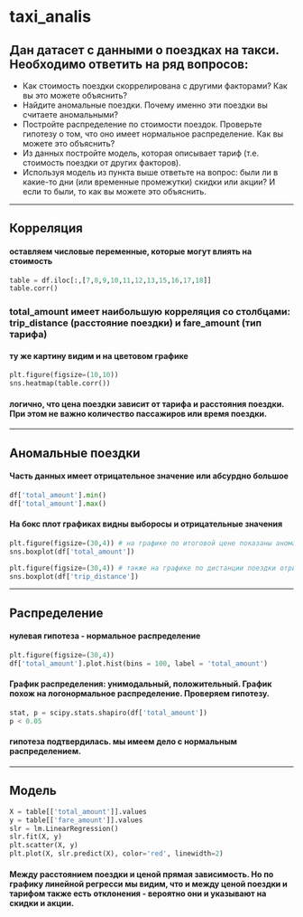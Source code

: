 # taxi_analis

## Дан датасет с данными о поездках на такси. Необходимо ответить на ряд вопросов:
* Как стоимость поездки скоррелирована с другими факторами? Как вы это можете объяснить?
* Найдите аномальные поездки. Почему именно эти поездки вы считаете аномальными?
* Постройте распределение по стоимости поездок. Проверьте гипотезу о том, что оно имеет нормальное распределение. Как вы можете это объяснить?
* Из данных постройте модель, которая описывает тариф (т.е. стоимость поездки от других факторов).
* Используя модель из пункта выше ответьте на вопрос: были ли в какие-то дни (или временные промежутки) скидки или акции? И если то были, то как вы можете это объяснить.
---
## Корреляция
#### оставляем числовые переменные, которые могут влиять на стоимость
```python
table = df.iloc[:,[7,8,9,10,11,12,13,15,16,17,18]] 
table.corr()
```
### total_amount имеет наибольшую корреляция со столбцами: trip_distance (расстояние поездки) и fare_amount (тип тарифа)
#### ту же картину видим и на цветовом графике
```python
plt.figure(figsize=(10,10))
sns.heatmap(table.corr())
```
#### логично, что цена поездки зависит от тарифа и расстояния поездки. При этом не важно количество пассажиров или время поездки.
---
## Аномальные поездки
#### Часть данных имеет отрицательное значение или абсурдно большое
```python
df['total_amount'].min()
df['total_amount'].max()
```
#### На бокс плот графиках видны выборосы и отрицательные значения
```python
plt.figure(figsize=(30,4)) # на графике по итоговой цене показаны аномалии по выборосам
sns.boxplot(df['total_amount'])
```
```python
plt.figure(figsize=(30,4)) # также на графике по дистанции поездки отрицательные значения и несколько выборосов
sns.boxplot(df['trip_distance'])
```
---
## Распределение
#### нулевая гипотеза - нормальное распределение
```python
plt.figure(figsize=(30,4))
df['total_amount'].plot.hist(bins = 100, label = 'total_amount')
```
#### График распределения: унимодальный, положительный. График похож на логонормальное распределение. Проверяем гипотезу.
```python
stat, p = scipy.stats.shapiro(df['total_amount'])
p < 0.05
```
#### гипотеза подтвердилась. мы имеем дело с нормальным распределением.
---
## Модель
```python
X = table[['total_amount']].values
y = table[['fare_amount']].values
slr = lm.LinearRegression()
slr.fit(X, y)
plt.scatter(X, y)
plt.plot(X, slr.predict(X), color='red', linewidth=2)
```
#### Между расстоянием поездки и ценой прямая зависимость. Но по графику линейной регресси мы видим, что и между ценой поездки и тарифом также есть отклонения - вероятно они и указывают на скидки и акции.
